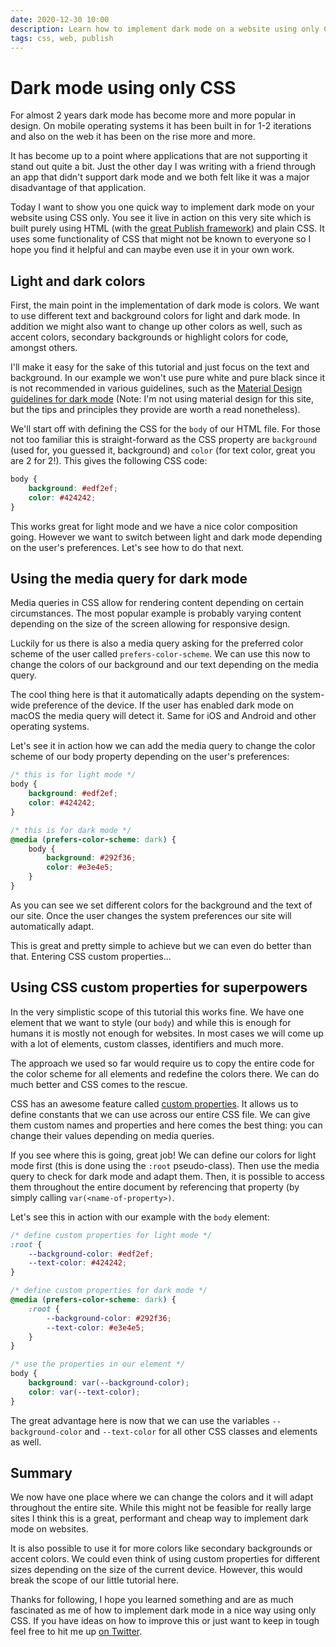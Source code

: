 ```yaml
---
date: 2020-12-30 10:00
description: Learn how to implement dark mode on a website using only CSS.
tags: css, web, publish
---
```


# Dark mode using only CSS

For almost 2 years dark mode has become more and more popular in design. On mobile operating systems it has been built in for 1-2 iterations and also on the web it has been on the rise more and more. 

It has become up to a point where applications that are not supporting it stand out quite a bit. Just the other day I was writing with a friend through an app that didn't support dark mode and we both felt like it was a major disadvantage of that application.

Today I want to show you one quick way to implement dark mode on your website using CSS only. You see it live in action on this very site which is built purely using HTML (with the [great Publish framework](https://github.com/JohnSundell/Publish)) and plain CSS. It uses some functionality of CSS that might not be known to everyone so I hope you find it helpful and can maybe even use it in your own work.

## Light and dark colors

First, the main point in the implementation of dark mode is colors. We want to use different text and background colors for light and dark mode. In addition we might also want to change up other colors as well, such as accent colors, secondary backgrounds or highlight colors for code, amongst others.

I'll make it easy for the sake of this tutorial and just focus on the text and background. In our example we won't use pure white and pure black since it is not recommended in various guidelines, such as the [Material Design guidelines for dark mode](https://material.io/design/color/dark-theme.html#usage) (Note: I'm not using material design for this site, but the tips and principles they provide are worth a read nonetheless). 

We'll start off with defining the CSS for the `body` of our HTML file. For those not too familiar this is straight-forward as the CSS property are `background` (used for, you guessed it, background) and `color` (for text color, great you are 2 for 2!). This gives the following CSS code:

```css
body {
    background: #edf2ef;
    color: #424242;
}
```

This works great for light mode and we have a nice color composition going. However we want to switch between light and dark mode depending on the user's preferences. Let's see how to do that next.

## Using the media query for dark mode

Media queries in CSS allow for rendering content depending on certain circumstances. The most popular example is probably varying content depending on the size of the screen allowing for responsive design.

Luckily for us there is also a media query asking for the preferred color scheme of the user called `prefers-color-scheme`. We can use this now to change the colors of our background and our text depending on the media query.

The cool thing here is that it automatically adapts depending on the system-wide preference of the device. If the user has enabled dark mode on macOS the media query will detect it. Same for iOS and Android and other operating systems.

Let's see it in action how we can add the media query to change the color scheme of our body property depending on the user's preferences:

```css
/* this is for light mode */
body {
    background: #edf2ef;
    color: #424242;
}

/* this is for dark mode */
@media (prefers-color-scheme: dark) {
    body {
        background: #292f36;
        color: #e3e4e5;
    }
}
```

As you can see we set different colors for the background and the text of our site. Once the user changes the system preferences our site will automatically adapt. 

This is great and pretty simple to achieve but we can even do better than that. Entering CSS custom properties...

## Using CSS custom properties for superpowers

In the very simplistic scope of this tutorial this works fine. We have one element that we want to style (our `body`) and while this is enough for humans it is mostly not enough for websites. In most cases we will come up with a lot of elements, custom classes, identifiers and much more.

The approach we used so far would require us to copy the entire code for the color scheme for all elements and redefine the colors there. We can do much better and CSS comes to the rescue.

CSS has an awesome feature called [custom properties](https://developer.mozilla.org/en-US/docs/Web/CSS/Using_CSS_custom_properties). It allows us to define constants that we can use across our entire CSS file. We can give them custom names and properties and here comes the best thing: you can change their values depending on media queries.

If you see where this is going, great job! We can define our colors for light mode first (this is done using the `:root` pseudo-class). Then use the media query to check for dark mode and adapt them. Then, it is possible to access them throughout the entire document by referencing that property (by simply calling `var(<name-of-property>)`.

Let's see this in action with our example with the `body` element:

```css
/* define custom properties for light mode */
:root {
    --background-color: #edf2ef;
    --text-color: #424242;
}

/* define custom properties for dark mode */
@media (prefers-color-scheme: dark) {
    :root {
        --background-color: #292f36;
        --text-color: #e3e4e5;
    }
}

/* use the properties in our element */
body {
    background: var(--background-color);
    color: var(--text-color);
}
```

The great advantage here is now that we can use the variables `--background-color` and `--text-color` for all other CSS classes and elements as well.

## Summary

We now have one place where we can change the colors and it will adapt throughout the entire site. While this might not be feasible for really large sites I think this is a great, performant and cheap way to implement dark mode on websites.

It is also possible to use it for more colors like secondary backgrounds or accent colors. We could even think of using custom properties for different sizes depending on the size of the current device. However, this would break the scope of our little tutorial here.

Thanks for following, I hope you learned something and are as much fascinated as me of how to implement dark mode in a nice way using only CSS. If you have ideas on how to improve this or just want to keep in tough feel free to hit me up [on Twitter](https://twitter.com/stefanjblos).
